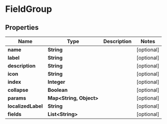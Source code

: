 

# FieldGroup


## Properties

| Name | Type | Description | Notes |
|------------ | ------------- | ------------- | -------------|
|**name** | **String** |  |  [optional] |
|**label** | **String** |  |  [optional] |
|**description** | **String** |  |  [optional] |
|**icon** | **String** |  |  [optional] |
|**index** | **Integer** |  |  [optional] |
|**collapse** | **Boolean** |  |  [optional] |
|**params** | **Map&lt;String, Object&gt;** |  |  [optional] |
|**localizedLabel** | **String** |  |  [optional] |
|**fields** | **List&lt;String&gt;** |  |  [optional] |



